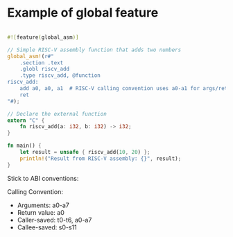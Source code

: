 # Example of global feature

```rust

#![feature(global_asm)]

// Simple RISC-V assembly function that adds two numbers
global_asm!(r#"
    .section .text
    .globl riscv_add
    .type riscv_add, @function
riscv_add:
    add a0, a0, a1  # RISC-V calling convention uses a0-a1 for args/return
    ret
"#);

// Declare the external function
extern "C" {
    fn riscv_add(a: i32, b: i32) -> i32;
}

fn main() {
    let result = unsafe { riscv_add(10, 20) };
    println!("Result from RISC-V assembly: {}", result);
}

```  


Stick to ABI conventions:

Calling Convention:
- Arguments: a0-a7
- Return value: a0
- Caller-saved: t0-t6, a0-a7
- Callee-saved: s0-s11
